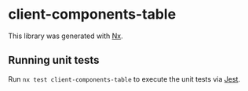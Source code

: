 # client-components-table

This library was generated with [Nx](https://nx.dev).

## Running unit tests

Run `nx test client-components-table` to execute the unit tests via [Jest](https://jestjs.io).
